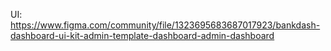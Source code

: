UI: https://www.figma.com/community/file/1323695683687017923/bankdash-dashboard-ui-kit-admin-template-dashboard-admin-dashboard
